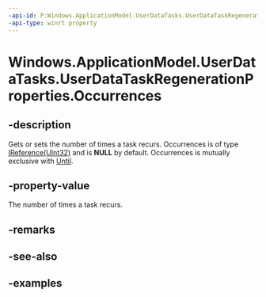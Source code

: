 ```yaml
---
-api-id: P:Windows.ApplicationModel.UserDataTasks.UserDataTaskRegenerationProperties.Occurrences
-api-type: winrt property
---
```


<!-- Property syntax.
public IReference<int> Occurrences { get;  set; }
-->

# Windows.ApplicationModel.UserDataTasks.UserDataTaskRegenerationProperties.Occurrences

## -description
Gets or sets the number of times a task recurs. Occurrences is of type [IReference(UInt32)](../windows.foundation/ireference_1.md) and is **NULL** by default. Occurrences is mutually exclusive with [Until](userdatataskregenerationproperties_until.md).

## -property-value
The number of times a task recurs.

## -remarks

## -see-also

## -examples
